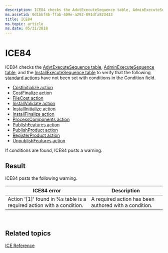```yaml
---
description: ICE84 checks the AdvtExecuteSequence table, AdminExecuteSequence table, and the InstallExecuteSequence table to verify that the following standard actions have not been set with conditions in the Condition field.
ms.assetid: 0d1bbf4b-ffab-409e-a292-891dfa823433
title: ICE84
ms.topic: article
ms.date: 05/31/2018
---
```


# ICE84

ICE84 checks the [AdvtExecuteSequence table](advtexecutesequence-table.md), [AdminExecuteSequence table](adminexecutesequence-table.md), and the [InstallExecuteSequence table](installexecutesequence-table.md) to verify that the following [standard actions](standard-actions.md) have not been set with conditions in the Condition field.

-   [CostInitialize action](costinitialize-action.md)
-   [CostFinalize action](costfinalize-action.md)
-   [FileCost action](filecost-action.md)
-   [InstallValidate action](installvalidate-action.md)
-   [InstallInitialize action](installinitialize-action.md)
-   [InstallFinalize action](installfinalize-action.md)
-   [ProcessComponents action](processcomponents-action.md)
-   [PublishFeatures action](publishfeatures-action.md)
-   [PublishProduct action](publishproduct-action.md)
-   [RegisterProduct action](registerproduct-action.md)
-   [UnpublishFeatures action](unpublishfeatures-action.md)

If conditions are found, ICE84 posts a warning.

## Result

ICE84 posts the following warning.



| ICE84 error                                                             | Description                                           |
|-------------------------------------------------------------------------|-------------------------------------------------------|
| Action '\[1\]' found in %s table is a required action with a condition. | A required action has been authored with a condition. |



 

## Related topics

<dl> <dt>

[ICE Reference](ice-reference.md)
</dt> </dl>

 

 



